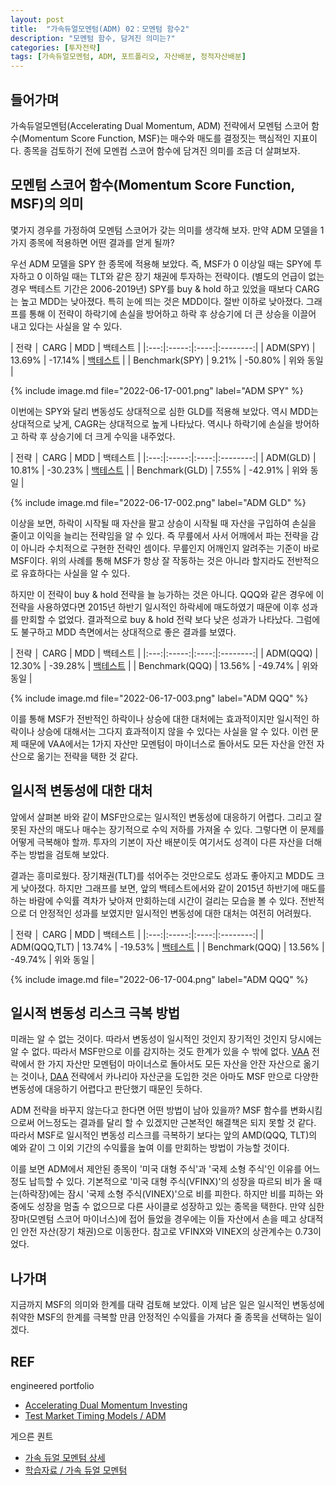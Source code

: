 ```yaml
---
layout: post
title:  "가속듀얼모멘텀(ADM) 02：모멘텀 함수2"
description: "모멘텀 함수, 담겨진 의미는?"
categories: [투자전략]
tags: [가속듀얼모멘텀, ADM, 포트폴리오, 자산배분, 정적자산배분]
---
```


## 들어가며

가속듀얼모멘텀(Accelerating Dual Momentum, ADM) 전략에서 모멘텀 스코어 함수(Momentum Score Function, MSF)는 매수와 매도를 결정짓는 핵심적인 지표이다. 종목을 검토하기 전에 모멘컴 스코어 함수에 담겨진 의미를 조금 더 살펴보자. 

## 모멘텀 스코어 함수(Momentum Score Function, MSF)의 의미

몇가지 경우를 가정하여 모멘텀 스코어가 갖는 의미를 생각해 보자. 만약 ADM 모델을 1가지 종목에 적용하면 어떤 결과를 얻게 될까? 

우선 ADM 모델을 SPY 한 종목에 적용해 보았다. 즉, MSF가 0 이상일 때는 SPY에 투자하고 0 이하일 때는 TLT와 같은 장기 채권에 투자하는 전략이다. (별도의 언급이 없는 경우 백테스트 기간은 2006-2019년) SPY를 buy & hold 하고 있었을 때보다 CARG는 높고 MDD는 낮아졌다. 특히 눈에 띄는 것은 MDD이다. 절반 이하로 낮아졌다. 그래프를 통해 이 전략이 하락기에 손실을 방어하고 하락 후 상승기에 더 큰 상승을 이끌어 내고 있다는 사실을 알 수 있다. 

| 전략 │ CARG  | MDD  |  백테스트 |
|:---:|:-----:|:----:|:--------:|
| ADM(SPY) | 13.69%	 | -17.14% | [백테스트](https://www.portfoliovisualizer.com/test-market-timing-model?s=y&coreSatellite=false&timingModel=6&timePeriod=4&startYear=2006&firstMonth=1&endYear=2019&lastMonth=12&calendarAligned=true&includeYTD=false&initialAmount=10000&periodicAdjustment=0&adjustmentAmount=0&inflationAdjusted=true&adjustmentPercentage=0.0&adjustmentFrequency=4&symbols=SPY&singleAbsoluteMomentum=false&volatilityTarget=9.0&downsideVolatility=false&outOfMarketStartMonth=5&outOfMarketEndMonth=10&outOfMarketAssetType=2&outOfMarketAsset=TLT&movingAverageSignal=1&movingAverageType=1&multipleTimingPeriods=true&periodWeighting=2&windowSize=1&windowSizeInDays=105&movingAverageType2=1&windowSize2=10&windowSizeInDays2=105&excludePreviousMonth=false&normalizeReturns=false&volatilityWindowSize=0&volatilityWindowSizeInDays=0&assetsToHold=1&allocationWeights=1&riskControlType=0&riskWindowSize=10&riskWindowSizeInDays=0&stopLossMode=0&stopLossThreshold=2.0&stopLossAssetType=1&rebalancePeriod=1&separateSignalAsset=false&tradeExecution=0&leverageType=0&leverageRatio=0.0&debtAmount=0&debtInterest=0.0&maintenanceMargin=25.0&leveragedBenchmark=false&comparedAllocation=0&benchmark=-1&benchmarkSymbol=SPY&timingPeriods%5B0%5D=1&timingUnits%5B0%5D=2&timingWeights%5B0%5D=33&timingPeriods%5B1%5D=3&timingUnits%5B1%5D=2&timingWeights%5B1%5D=33&timingPeriods%5B2%5D=6&timingUnits%5B2%5D=2&timingWeights%5B2%5D=34&timingUnits%5B3%5D=2&timingWeights%5B3%5D=0&timingUnits%5B4%5D=2&timingWeights%5B4%5D=0&volatilityPeriodUnit=2&volatilityPeriodWeight=0) |
| Benchmark(SPY)  | 9.21% | -50.80% | 위와 동일 |

{% include image.md file="2022-06-17-001.png" label="ADM SPY" %}

이번에는 SPY와 달리 변동성도 상대적으로 심한 GLD를 적용해 보았다. 역시 MDD는 상대적으로 낮게, CAGR는 상대적으로 높게 나타났다. 역시나 하락기에 손실을 방어하고 하락 후 상승기에 더 크게 수익을 내주었다. 

| 전략 │ CARG  | MDD  |  백테스트 |
|:---:|:-----:|:----:|:--------:|
| ADM(GLD) | 10.81%	 | -30.23% | [백테스트](https://www.portfoliovisualizer.com/test-market-timing-model?s=y&coreSatellite=false&timingModel=6&timePeriod=4&startYear=2006&firstMonth=1&endYear=2019&lastMonth=12&calendarAligned=true&includeYTD=false&initialAmount=10000&periodicAdjustment=0&adjustmentAmount=0&inflationAdjusted=true&adjustmentPercentage=0.0&adjustmentFrequency=4&symbols=GLD&singleAbsoluteMomentum=false&volatilityTarget=9.0&downsideVolatility=false&outOfMarketStartMonth=5&outOfMarketEndMonth=10&outOfMarketAssetType=2&outOfMarketAsset=TLT&movingAverageSignal=1&movingAverageType=1&multipleTimingPeriods=true&periodWeighting=2&windowSize=1&windowSizeInDays=105&movingAverageType2=1&windowSize2=10&windowSizeInDays2=105&excludePreviousMonth=false&normalizeReturns=false&volatilityWindowSize=0&volatilityWindowSizeInDays=0&assetsToHold=1&allocationWeights=1&riskControlType=0&riskWindowSize=10&riskWindowSizeInDays=0&stopLossMode=0&stopLossThreshold=2.0&stopLossAssetType=1&rebalancePeriod=1&separateSignalAsset=false&tradeExecution=0&leverageType=0&leverageRatio=0.0&debtAmount=0&debtInterest=0.0&maintenanceMargin=25.0&leveragedBenchmark=false&comparedAllocation=0&benchmark=-1&benchmarkSymbol=GLD&timingPeriods%5B0%5D=1&timingUnits%5B0%5D=2&timingWeights%5B0%5D=33&timingPeriods%5B1%5D=3&timingUnits%5B1%5D=2&timingWeights%5B1%5D=33&timingPeriods%5B2%5D=6&timingUnits%5B2%5D=2&timingWeights%5B2%5D=34&timingUnits%5B3%5D=2&timingWeights%5B3%5D=0&timingUnits%5B4%5D=2&timingWeights%5B4%5D=0&volatilityPeriodUnit=2&volatilityPeriodWeight=0) |
| Benchmark(GLD)  | 7.55% | -42.91% | 위와 동일 |

{% include image.md file="2022-06-17-002.png" label="ADM GLD" %}

이상을 보면, 하락이 시작될 때 자산을 팔고 상승이 시작될 때 자산을 구입하여 손실을 줄이고 이익을 늘리는 전략임을 알 수 있다. 즉 무릎에서 사서 어깨에서 파는 전략을 감이 아니라 수치적으로 구현한 전략인 셈이다. 무릎인지 어깨인지 알려주는 기준이 바로 MSF이다. 위의 사례를 통해 MSF가 항상 잘 작동하는 것은 아니라 할지라도 전반적으로 유효하다는 사실을 알 수 있다. 

하지만 이 전략이 buy & hold 전략을 늘 능가하는 것은 아니다. QQQ와 같은 경우에 이 전략을 사용하였다면 2015년 하반기 일시적인 하락세에 매도하였기 때문에 이후 성과를 만회할 수 없었다. 결과적으로 buy & hold 전략 보다 낮은 성과가 나타났다. 그럼에도 불구하고 MDD 측면에서는 상대적으로 좋은 결과를 보였다. 

| 전략 │ CARG  | MDD  |  백테스트 |
|:---:|:-----:|:----:|:--------:|
| ADM(QQQ) | 12.30%	 | -39.28% | [백테스트](https://www.portfoliovisualizer.com/test-market-timing-model?s=y&coreSatellite=false&timingModel=6&timePeriod=4&startYear=2006&firstMonth=1&endYear=2019&lastMonth=12&calendarAligned=true&includeYTD=false&initialAmount=10000&periodicAdjustment=0&adjustmentAmount=0&inflationAdjusted=true&adjustmentPercentage=0.0&adjustmentFrequency=4&symbols=QQQ&singleAbsoluteMomentum=false&volatilityTarget=9.0&downsideVolatility=false&outOfMarketStartMonth=5&outOfMarketEndMonth=10&outOfMarketAssetType=2&outOfMarketAsset=TLT&movingAverageSignal=1&movingAverageType=1&multipleTimingPeriods=true&periodWeighting=2&windowSize=1&windowSizeInDays=105&movingAverageType2=1&windowSize2=10&windowSizeInDays2=105&excludePreviousMonth=false&normalizeReturns=false&volatilityWindowSize=0&volatilityWindowSizeInDays=0&assetsToHold=1&allocationWeights=1&riskControlType=0&riskWindowSize=10&riskWindowSizeInDays=0&stopLossMode=0&stopLossThreshold=2.0&stopLossAssetType=1&rebalancePeriod=1&separateSignalAsset=false&tradeExecution=0&leverageType=0&leverageRatio=0.0&debtAmount=0&debtInterest=0.0&maintenanceMargin=25.0&leveragedBenchmark=false&comparedAllocation=0&benchmark=-1&benchmarkSymbol=QQQ&timingPeriods%5B0%5D=1&timingUnits%5B0%5D=2&timingWeights%5B0%5D=33&timingPeriods%5B1%5D=3&timingUnits%5B1%5D=2&timingWeights%5B1%5D=33&timingPeriods%5B2%5D=6&timingUnits%5B2%5D=2&timingWeights%5B2%5D=34&timingUnits%5B3%5D=2&timingWeights%5B3%5D=0&timingUnits%5B4%5D=2&timingWeights%5B4%5D=0&volatilityPeriodUnit=2&volatilityPeriodWeight=0) |
| Benchmark(QQQ)  | 13.56% | -49.74% | 위와 동일 |

{% include image.md file="2022-06-17-003.png" label="ADM QQQ" %}

이를 통해 MSF가 전반적인 하락이나 상승에 대한 대처에는 효과적이지만 일시적인 하락이나 상승에 대해서는 그다지 효과적이지 않을 수 있다는 사실을 알 수 있다. 이런 문제 때문에 VAA에서는 1가지 자산만 모멘텀이 마이너스로 돌아서도 모든 자산을 안전 자산으로 옮기는 전략을 택한 것 같다. 

## 일시적 변동성에 대한 대처

앞에서 살펴본 바와 같이 MSF만으로는 일시적인 변동성에 대응하기 어렵다. 그리고 잘못된 자산의 매도나 매수는 장기적으로 수익 저하를 가져올 수 있다. 그렇다면 이 문제를 어떻게 극복해야 할까. 투자의 기본이 자산 배분이듯 여기서도 성격이 다른 자산을 더해 주는 방법을 검토해 보았다. 

결과는 흥미로웠다. 장기채권(TLT)를 섞어주는 것만으로도 성과도 좋아지고 MDD도 크게 낮아졌다. 하지만 그래프를 보면, 앞의 백테스트에서와 같이 2015년 하반기에 매도를 하는 바람에 수익률 격차가 낮아져 만회하는데 시간이 걸리는 모습을 볼 수 있다. 전반적으로 더 안정적인 성과를 보였지만 일시적인 변동성에 대한 대처는 여전히 어려웠다. 

| 전략 │ CARG  | MDD  |  백테스트 |
|:---:|:-----:|:----:|:--------:|
| ADM(QQQ,TLT) | 13.74%	 | -19.53% | [백테스트](https://www.portfoliovisualizer.com/test-market-timing-model?s=y&coreSatellite=false&timingModel=6&timePeriod=4&startYear=2006&firstMonth=1&endYear=2019&lastMonth=12&calendarAligned=true&includeYTD=false&initialAmount=10000&periodicAdjustment=0&adjustmentAmount=0&inflationAdjusted=true&adjustmentPercentage=0.0&adjustmentFrequency=4&symbols=QQQ+TLT&singleAbsoluteMomentum=false&volatilityTarget=9.0&downsideVolatility=false&outOfMarketStartMonth=5&outOfMarketEndMonth=10&outOfMarketAssetType=2&outOfMarketAsset=TLT&movingAverageSignal=1&movingAverageType=1&multipleTimingPeriods=true&periodWeighting=2&windowSize=1&windowSizeInDays=105&movingAverageType2=1&windowSize2=10&windowSizeInDays2=105&excludePreviousMonth=false&normalizeReturns=false&volatilityWindowSize=0&volatilityWindowSizeInDays=0&assetsToHold=1&allocationWeights=1&riskControlType=0&riskWindowSize=10&riskWindowSizeInDays=0&stopLossMode=0&stopLossThreshold=2.0&stopLossAssetType=1&rebalancePeriod=1&separateSignalAsset=false&tradeExecution=0&leverageType=0&leverageRatio=0.0&debtAmount=0&debtInterest=0.0&maintenanceMargin=25.0&leveragedBenchmark=false&comparedAllocation=0&benchmark=-1&benchmarkSymbol=QQQ&timingPeriods%5B0%5D=1&timingUnits%5B0%5D=2&timingWeights%5B0%5D=33&timingPeriods%5B1%5D=3&timingUnits%5B1%5D=2&timingWeights%5B1%5D=33&timingPeriods%5B2%5D=6&timingUnits%5B2%5D=2&timingWeights%5B2%5D=34&timingUnits%5B3%5D=2&timingWeights%5B3%5D=0&timingUnits%5B4%5D=2&timingWeights%5B4%5D=0&volatilityPeriodUnit=2&volatilityPeriodWeight=0) |
| Benchmark(QQQ)  | 13.56% | -49.74% | 위와 동일 |

{% include image.md file="2022-06-17-004.png" label="ADM QQQ" %}

## 일시적 변동성 리스크 극복 방법

미래는 알 수 없는 것이다. 따라서 변동성이 일시적인 것인지 장기적인 것인지 당시에는 알 수 없다. 따라서 MSF만으로 이를 감지하는 것도 한계가 있을 수 밖에 없다. [VAA](https://lazyquant.xyz/docs/detail/%EC%9E%90%EC%82%B0%EB%B0%B0%EB%B6%84/5) 전략에서 한 가지 자산만 모멘텀이 마이너스로 돌아서도 모든 자산을 안잔 자산으로 옮기는 것이나, [DAA](https://lazyquant.xyz/docs/detail/%EC%9E%90%EC%82%B0%EB%B0%B0%EB%B6%84/6) 전략에서 카나리아 자산군을 도입한 것은 아마도 MSF 만으로 다양한 변동성에 대응하기 어렵다고 판단했기 때문인 듯하다.

ADM 전략을 바꾸지 않는다고 한다면 어떤 방법이 남아 있을까? MSF 함수를 변화시킴으로써 어느정도는 결과를 달리 할 수 있겠지만 근본적인 해결책은 되지 못할 것 같다. 따라서 MSF로 일시적인 변동성 리스크를 극복하기 보다는 앞의 AMD(QQQ, TLT)의 예와 같이 그 이외 기간의 수익률을 높여 이를 만회하는 방법이 가능할 것이다. 

이를 보면 ADM에서 제안된 종목이 '미국 대형 주식'과 '국제 소형 주식'인 이유를 어느정도 납득할 수 있다. 기본적으로 '미국 대형 주식(VFINX)'의 성장을 따르되 비가 올 때는(하락장)에는 잠시 '국제 소형 주식(VINEX)'으로 비를 피한다. 하지만 비를 피하는 와중에도 성장을 멈출 수 없으므로 다른 사이클로 성장하고 있는 종목을 택한다. 만약 심한 장마(모멘텀 스코어 마이너스)에 접어 들었을 경우에는 이들 자산에서 손을 떼고 상대적인 안전 자산(장기 채권)으로 이동한다. 참고로 VFINX와 VINEX의 상관계수는 0.73이었다. 

## 나가며

지금까지 MSF의 의미와 한계를 대략 검토해 보았다. 이제 남은 일은 일시적인 변동성에 취약한 MSF의 한계를 극복할 만큼 안정적인 수익률을 가져다 줄 종목을 선택하는 일이겠다. 

## REF

engineered portfolio
* [Accelerating Dual Momentum Investing](https://engineeredportfolio.com/2018/05/02/accelerating-dual-momentum-investing/)
* [Test Market Timing Models / ADM](https://www.portfoliovisualizer.com/test-market-timing-model?s=y&coreSatellite=false&timingModel=6&startYear=1985&endYear=2018&initialAmount=10000&symbols=VFINX+VINEX&singleAbsoluteMomentum=false&volatilityTarget=9.0&downsideVolatility=false&outOfMarketAssetType=2&outOfMarketAsset=VUSTX&movingAverageSignal=1&movingAverageType=1&multipleTimingPeriods=true&periodWeighting=2&windowSize=1&windowSizeInDays=105&movingAverageType2=1&windowSize2=10&windowSizeInDays2=105&volatilityWindowSize=0&volatilityWindowSizeInDays=0&assetsToHold=1&allocationWeights=1&riskControl=false&riskWindowSize=10&riskWindowSizeInDays=0&rebalancePeriod=1&separateSignalAsset=false&tradeExecution=0&benchmark=VFINX&timingPeriods[0]=1&timingUnits[0]=2&timingWeights[0]=33&timingPeriods[1]=3&timingUnits[1]=2&timingWeights[1]=33&timingPeriods[2]=6&timingUnits[2]=2&timingWeights[2]=34&timingUnits[3]=2&timingWeights[3]=0&timingUnits[4]=2&timingWeights[4]=0&volatilityPeriodUnit=2&volatilityPeriodWeight=0)

게으른 퀀트
* [가속 듀얼 모멘텀 상세](https://lazyquant.xyz/allocation/detail/ADM)
* [학습자료 / 가속 듀얼 모멘텀](https://lazyquant.xyz/docs/detail/%EC%9E%90%EC%82%B0%EB%B0%B0%EB%B6%84/19)